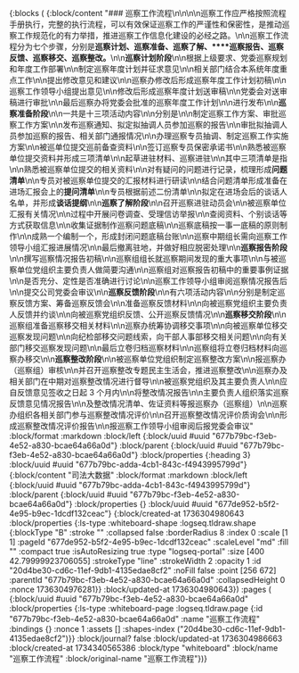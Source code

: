 {:blocks (
{:block/content "### 巡察工作流程\n\n\n\n巡察工作应严格按照流程手册执行，完整的执行流程，可以有效保证巡察工作的严谨性和保密性，是推动巡察工作规范化的有力举措，推进巡察工作信息化建设的必经之路。\n\n巡察工作流程分为七个步骤，分别是**巡察计划、巡察准备、巡察了解、****巡察报告、巡察反馈、巡察移交、巡察整改。**\n\n**巡察计划阶段**\n\n根据上级要求、党委巡察规划和年度工作部署\n\n制定巡察年度计划并征求意见\n\n相关部门结合本系统年度重点工作\n\n提出修改意见和建议\n\n巡察办修改后形成巡察年度工作计划初稿\n\n巡察工作领导小组提出意见\n\n修改后形成巡察年度计划送审稿\n\n党委会对送审稿进行审批\n\n最后巡察办将党委会批准的巡察年度工作计划\n\n进行发布\n\n**巡察准备阶段**\n\n一共是十三项活动内容\n\n分别是\n\n制定巡察工作方案、审批巡察工作方案\n\n发布巡察通知、拟定拟抽调人员参加巡察的报告\n\n审批拟抽调人员参加巡察的报告、相关部门通报情况\n\n办理巡察专员抽调、制定巡察工作实施方案\n\n被巡单位提交巡前备查资料\n\n签订巡察专员保密承诺书\n\n熟悉被巡察单位提交资料并形成三项清单\n\n起草进驻材料、巡察进驻\n\n其中三项清单是指\n\n熟悉被巡察单位提交的相关资料\n\n对有疑问的问题进行记录，梳理形成**问题清单**\n\n专员对被巡察单位提交的汇报材料进行研读\n\n结合问题清单形成准备在进场汇报会上的**提问清单**\n\n专员根据前述二份清单\n\n拟定在进场会后的谈话人名单，并形成**谈话提纲**\n\n**巡察了解阶段**\n\n召开巡察进驻动员会\n\n被巡察单位汇报有关情况\n\n过程中开展问卷调查、受理信访举报\n\n查阅资料、个别谈话等方式获取信息\n\n收集证据制作巡察问题底稿\n\n巡察底稿按一事一底稿的原则制作\n\n成熟一个编制一个，形成封闭问题底稿台账\n\n巡察中期组长需向巡察工作领导小组汇报进展情况\n\n最后撤离驻地，并做好相应脱密处理\n\n**巡察报告阶段**\n\n撰写巡察情况报告初稿\n\n巡察组组长就巡察期间发现的重大事项\n\n与被巡察单位党组织主要负责人做简要沟通\n\n巡察组对巡察报告初稿中的重要事例证据\n\n是否充分、定性是否准确进行讨论\n\n巡察工作领导小组审阅巡察情况报告后\n\n提交公司党委会审议\n\n**巡察反馈阶段**\n\n有六项活动内容\n\n分别是制定巡察反馈方案、筹备巡察反馈会\n\n准备巡察反馈材料\n\n向被巡察党组织主要负责人反馈并约谈\n\n向被巡察党组织反馈、公开巡察反馈情况\n\n**巡察移交阶段**\n\n巡察组准备巡察移交相关材料\n\n巡察办统筹协调移交事项\n\n向被巡察单位移交巡察发现问题\n\n向纪检部移交问题线索，向干部人事部移交相关问题\n\n向有关部门移交巡察发现问题\n\n最后立卷归档巡察材料\n\n巡察组将立卷归档材料向巡察办移交\n\n**巡察整改阶段**\n\n被巡察单位党组织制定巡察整改方案\n\n报巡察办（巡察组）审核\n\n并召开巡察整改专题民主生活会，推进巡察整改\n\n巡察办及相关部门在中期对巡察整改情况进行督导\n\n被巡察党组织及其主要负责人\n\n应自反馈意见签收之日起 3 个月内\n\n将整改情况报告\n\n主要负责人组织落实巡察反馈意见情况报告\n\n及整改情况清单、佐证资料等报巡察办（巡察组）\n\n巡察办组织各相关部门参与巡察整改情况评价\n\n召开巡察整改情况评价质询会\n\n形成巡察整改情况评价报告\n\n报巡察工作领导小组审阅后报党委会审议"
:block/format :markdown
:block/left 
{:block/uuid #uuid "677b79bc-f3eb-4e52-a830-bcae64a66a0d"}
:block/parent 
{:block/uuid #uuid "677b79bc-f3eb-4e52-a830-bcae64a66a0d"}
:block/properties 
{:heading 3}
:block/uuid #uuid "677b79bc-adda-4cb1-843c-f4943995799d"} 
{:block/content "司法大数据"
:block/format :markdown
:block/left 
{:block/uuid #uuid "677b79bc-adda-4cb1-843c-f4943995799d"}
:block/parent 
{:block/uuid #uuid "677b79bc-f3eb-4e52-a830-bcae64a66a0d"}
:block/properties 
{}
:block/uuid #uuid "677de952-b5f2-4e95-b9ec-1dcdf132ceac"} 
{:block/created-at 1736304980643
:block/properties 
{:ls-type :whiteboard-shape
:logseq.tldraw.shape 
{:blockType "B"
:stroke ""
:collapsed false
:borderRadius 8
:index 0
:scale [1 1]
:pageId "677de952-b5f2-4e95-b9ec-1dcdf132ceac"
:scaleLevel "md"
:fill ""
:compact true
:isAutoResizing true
:type "logseq-portal"
:size [400 42.79999923706055]
:strokeType "line"
:strokeWidth 2
:opacity 1
:id "20d4be30-cd6c-11ef-9db1-4135edae8cf2"
:noFill false
:point [256 672]
:parentId "677b79bc-f3eb-4e52-a830-bcae64a66a0d"
:collapsedHeight 0
:nonce 1736304976281}}
:block/updated-at 1736304980643})
:pages (
{:block/uuid #uuid "677b79bc-f3eb-4e52-a830-bcae64a66a0d"
:block/properties 
{:ls-type :whiteboard-page
:logseq.tldraw.page 
{:id "677b79bc-f3eb-4e52-a830-bcae64a66a0d"
:name "巡察工作流程"
:bindings 
{}
:nonce 1
:assets []
:shapes-index ("20d4be30-cd6c-11ef-9db1-4135edae8cf2")}}
:block/journal? false
:block/updated-at 1736304986663
:block/created-at 1734340565386
:block/type "whiteboard"
:block/name "巡察工作流程"
:block/original-name "巡察工作流程"})}